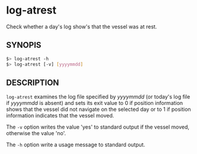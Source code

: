# log-atrest

Check whether a day's log show's that the vessel was at rest.

## SYNOPIS

```bash
$> log-atrest -h
$> log-atrest [-v] [yyyymmdd]
```

## DESCRIPTION

`log-atrest` examines the log file specified by *yyyymmdd* (or today's
log file if *yyyymmdd* is absent) and sets its exit value to 0 if
position information shows that the vessel did not navigate on the
selected day or to 1 if position information indicates that the vessel
moved.

The `-v` option writes the value 'yes' to standard output if the vessel
moved, otherwise the value 'no'.

The `-h` option write a usage message to standard output.
